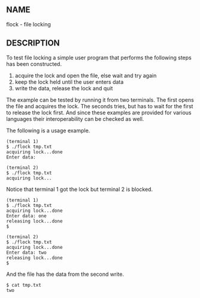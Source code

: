 
NAME
----

flock - file locking

DESCRIPTION
-----------

To test file locking a simple user program that performs the
following steps has been constructed.

 1. acquire the lock and open the file, else wait and try again
 1. keep the lock held until the user enters data
 1. write the data, release the lock and quit

The example can be tested by running it from two terminals.
The first opens the file and acquires the lock.
The seconds tries, but has to wait for the first to release
the lock first.
And since these examples are provided for various languages their
interoperability can be checked as well.

The following is a usage example.

    (terminal 1)
    $ ./flock tmp.txt
    acquiring lock...done
    Enter data:
    
    (terminal 2)
    $ ./flock tmp.txt
    acquiring lock...

Notice that terminal 1 got the lock but terminal 2 is blocked.

    (terminal 1)
    $ ./flock tmp.txt
    acquiring lock...done
    Enter data: one
    releasing lock...done
    $
    
    (terminal 2)
    $ ./flock tmp.txt
    acquiring lock...done
    Enter data: two
    releasing lock...done
    $

And the file has the data from the second write.

    $ cat tmp.txt
    two

